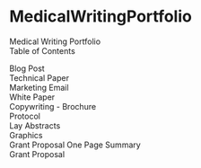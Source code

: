 # MedicalWritingPortfolio
Medical Writing Portfolio<br>
Table of Contents<br>

Blog Post	<br>
Technical Paper	<br>
Marketing Email	<br>
White Paper	<br>
Copywriting - Brochure	<br>
Protocol	<br>
Lay Abstracts	<br>
Graphics <br>
Grant Proposal One Page Summary <br>
Grant Proposal <br>
